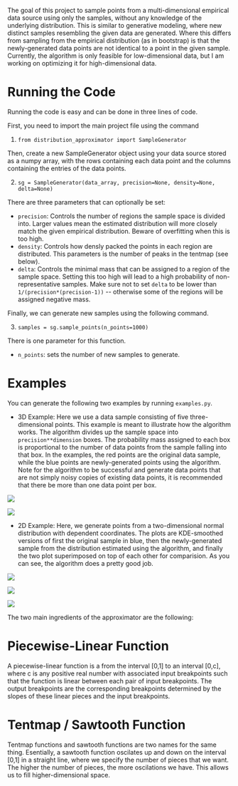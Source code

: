 The goal of this project to sample points from a multi-dimensional empirical data source using only the samples, without any knowledge of the underlying distribution. This is similar to generative modeling, where new distinct samples resembling the given data are generated. Where this differs from sampling from the empirical distribution (as in bootstrap) is that the newly-generated data points are not identical to a point in the given sample. Currently, the algorithm is only feasible for low-dimensional data, but I am working on optimizing it for high-dimensional data.

# Running the Code
Running the code is easy and can be done in three lines of code.

First, you need to import the main project file using the command

1. `from distribution_approximator import SampleGenerator` 

Then, create a new SampleGenerator object using your data source stored as a numpy array, with the rows containing each data point and the columns containing the entries of the data points. 

2. `sg = SampleGenerator(data_array, precision=None, density=None, delta=None)`

There are three parameters that can optionally be set:
* `precision`: Controls the number of regions the sample space is divided into. Larger values mean the estimated distribution will more closely match the given empirical distribution. Beware of overfitting when this is too high.
* `density`: Controls how densly packed the points in each region are distributed. This parameters is the number of peaks in the tentmap (see below).
* `delta`: Controls the minimal mass that can be assigned to a region of the sample space. Setting this too high will lead to a high probability of non-representative samples. Make sure not to set `delta` to be lower than `1/(precision*(precision-1))` -- otherwise some of the regions will be assigned negative mass.

Finally, we can generate new samples using the following command.

3. `samples = sg.sample_points(n_points=1000)`

There is one parameter for this function.
* `n_points`: sets the number of new samples to generate.



# Examples
You can generate the following two examples by running `examples.py`.

* 3D Example: Here we use a data sample consisting of five three-dimensional points. This example is meant to illustrate how the algorithm works. The algorithm divides up the sample space into `precision**dimension` boxes. The probability mass assigned to each box is proportional to the number of data points from the sample falling into that box. In the examples, the red points are the original data sample, while the blue points are newly-generated points using the algorithm. Note for the algorithm to be successful and generate data points that are not simply noisy copies of existing data points, it is recommended that there be more than one data point per box.

![](3d_example1.png)

![](3d_example2.png)


* 2D Example: Here, we generate points from a two-dimensional normal distribution with dependent coordinates. The plots are KDE-smoothed versions of first the original sample in blue, then the newly-generated sample from the distribution estimated using the algorithm, and finally the two plot superimposed on top of each other for comparision. As you can see, the algorithm does a pretty good job.

![](2d_example1.png)

![](2d_example2.png)

![](2d_example3.png)


The two main ingredients of the approximator are the following:
# Piecewise-Linear Function
A piecewise-linear function is a from the interval [0,1] to an interval [0,c], where c is any positive real number with associated input breakpoints such that the function is linear between each pair of input breakpoints. The output breakpoints are the corresponding breakpoints determined by the slopes of these linear pieces and the input breakpoints.

# Tentmap / Sawtooth Function
Tentmap functions and sawtooth functions are two names for the same thing. Esentially, a sawtooth function oscilates up and down on the interval [0,1] in a straight line, where we specify the number of pieces that we want. The higher the number of pieces, the more oscilations we have. This allows us to fill higher-dimensional space.

